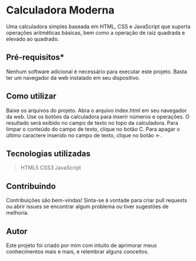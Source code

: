 # Calculadora Moderna
Uma calculadora simples baseada em HTML, CSS e JavaScript que suporta operações aritméticas básicas, bem como a operação de raiz quadrada e elevado ao quadrado.

## Pré-requisitos*
Nenhum software adicional é necessário para executar este projeto. Basta ter um navegador da web instalado em seu dispositivo.

## Como utilizar
Baixe os arquivos do projeto.
Abra o arquivo index.html em seu navegador da web.
Use os botões da calculadora para inserir números e operações. O resultado será exibido no campo de texto no topo da calculadora.
Para limpar o conteúdo do campo de texto, clique no botão C.
Para apagar o último caractere inserido no campo de texto, clique no botão <-.

## Tecnologias utilizadas
>HTML5
>CSS3
>JavaScript

## Contribuindo
Contribuições são bem-vindas! Sinta-se à vontade para criar pull requests ou abrir issues se encontrar algum problema ou tiver sugestões de melhoria.

## Autor
Este projeto foi criado por mim com intuito de aprimorar meus conhecimentos mais e mais, e relembrar alguns conceitos.
